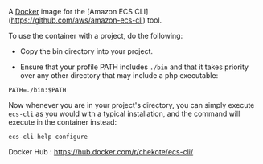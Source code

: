 A [Docker](https://www.docker.com) image for the [Amazon ECS CLI]
(https://github.com/aws/amazon-ecs-cli) tool.

To use the container with a project, do the following:

* Copy the bin directory into your project.

* Ensure that your profile PATH includes `./bin` and that it takes priority over
any other directory that may include a php executable:

`PATH=./bin:$PATH`

Now whenever you are in your project's directory, you can simply execute
`ecs-cli` as you would with a typical installation, and the command will
execute in the container instead:

`ecs-cli help configure`

Docker Hub : https://hub.docker.com/r/chekote/ecs-cli/
